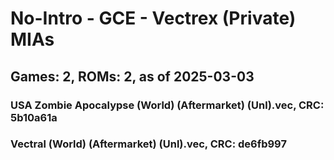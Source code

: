 # No-Intro - GCE - Vectrex (Private) MIAs
## Games: 2, ROMs: 2, as of 2025-03-03

### USA Zombie Apocalypse (World) (Aftermarket) (Unl).vec, CRC: 5b10a61a
### Vectral (World) (Aftermarket) (Unl).vec, CRC: de6fb997

